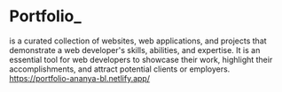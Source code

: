 # Portfolio_
 is a curated collection of websites, web applications, and projects that demonstrate a web developer's skills, abilities, and expertise. It is an essential tool for web developers to showcase their work, highlight their accomplishments, and attract potential clients or employers.
https://portfolio-ananya-bl.netlify.app/
